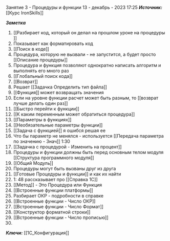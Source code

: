 
Занятие 3 - Процедуры и функции
 13 - декабрь - 2023  17:25 
***Источник:***  [[Курс IronSkills]]

***Заметка*** 
1. [[Разбирает код, который он делал на прошлом уроке на процедуры ]]
2. Показывает как форматировать код
3. [[Поиск в коде]]
4. Процедура, которую не вызвали - не запустится, а будет просто [[Описание процедуры]]
5. Процедура и функция позволяют однократно написать алгоритм и выполнять его много раз
6. [[Глобальный поиск кода]]
7. [[Возврат]]
8.  Решает [[Задачка Определить тип файла]]
9. [[Функция]] может возвращать значения
10. Если на уровне функции расчет может быть разным, то [[возврат лучше делать один раз]]
11. [[Быстро перейти к функции]]
12. [[К каким переменным может обратиться процедура]]
13. [[Параметры в функциях]]
14. [[Необязательные параметры функции]]
15.  [[Задача с функцией]] я ошибся решая ее 
16. Что бы параметр не менялся - используется [[Передача параметра по значению - Знач]]
1:30
17. [[Задачка с процедурой - Изменить на процент]]
18. Процедуры и функции должны быть перед основным телом модуля [[Структура программного модуля]]
19. [[Общий Модуль]] 
20. Процедуры могут быть вызваны друг из друга
21. [[Готовые Процедуры и функции]] и как их найти
22. 1: 48 рассказывает про [[Справка 1С]]
23. [[Метод]] - Это Процедура или Функция
24.  [[Встроенные функции платформы]] 
25. Разбирает ОКР - подробности в справке
26. [[Встроенные функции - Число ОКР]]
27.  [[Встроенные функции - Число Формат]]
28. [[Конструктор форматной строки]]
29. [[Встроенные функции - Число прописью]]
30. 
***Ключи:*** [[1С_Конфигурация]]